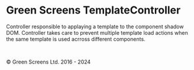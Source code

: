 
# Green Screens TemplateController

Controller responsible to applaying a template to the component shadow DOM.
Controller takes care to prevent multiple template load actions when the same template is used acrross different components.

<br>

&copy; Green Screens Ltd. 2016 - 2024
